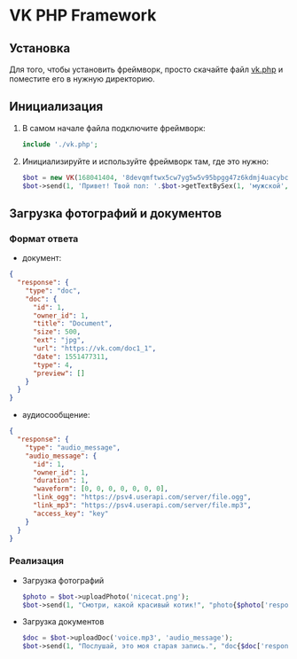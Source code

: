 # VK PHP Framework
## Установка
Для того, чтобы установить фреймворк, просто скачайте файл [vk.php](https://github.com/slmatthew/vk-php-bot/blob/master/src/vk.php) и поместите его в нужную директорию.
## Инициализация
1. В самом начале файла подключите фреймворк:
    ```php
    include './vk.php';
    ```
2. Инициализируйте и используйте фреймворк там, где это нужно:
    ```php
    $bot = new VK(168041404, '8devqmftwx5cw7yg5w5v95bpgg47z6kdmj4uacybc44vrdvbb5uab8ksdd8v4h4bjb5aqzk45tyakgzhy5sg7');
    $bot->send(1, 'Привет! Твой пол: '.$bot->getTextBySex(1, 'мужской', 'женский'));
    ```
## Загрузка фотографий и документов
### Формат ответа
* документ:
```json
{
  "response": {
    "type": "doc",
    "doc": {
      "id": 1,
      "owner_id": 1,
      "title": "Document",
      "size": 500,
      "ext": "jpg",
      "url": "https://vk.com/doc1_1",
      "date": 1551477311,
      "type": 4,
      "preview": []
    }
  }
}
```
* аудиосообщение:
```json
{
  "response": {
    "type": "audio_message",
    "audio_message": {
      "id": 1,
      "owner_id": 1,
      "duration": 1,
      "waveform": [0, 0, 0, 0, 0, 0, 0],
      "link_ogg": "https://psv4.userapi.com/server/file.ogg",
      "link_mp3": "https://psv4.userapi.com/server/file.mp3",
      "access_key": "key"
    }
  }
}
```

### Реализация
* Загрузка фотографий
    ```php
    $photo = $bot->uploadPhoto('nicecat.png');
    $bot->send(1, "Смотри, какой красивый котик!", "photo{$photo['response'][0]['owner_id']}_{$photo['response'][0]['id']}");
    ```

* Загрузка документов
    ```php
    $doc = $bot->uploadDoc('voice.mp3', 'audio_message');
    $bot->send(1, "Послушай, это моя старая запись.", "doc{$doc['response']['audio_message']['owner_id']}_{$doc['response']['audio_message']['id']}");
    ```
